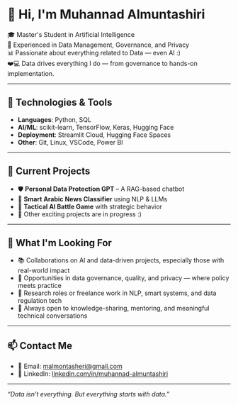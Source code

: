 # 👋 Hi, I'm Muhannad Almuntashiri 


🎓 Master's Student in Artificial Intelligence  
💼 Experienced in Data Management, Governance, and Privacy  
📊 Passionate about everything related to Data — even AI :)  
❤️‍💻 Data drives everything I do — from governance to hands-on implementation.

---

## 🔧 Technologies & Tools

- **Languages**: Python, SQL  
- **AI/ML**: scikit-learn, TensorFlow, Keras, Hugging Face  
- **Deployment**: Streamlit Cloud, Hugging Face Spaces  
- **Other**: Git, Linux, VSCode, Power BI

---

## 📌 Current Projects

- 🛡️ **Personal Data Protection GPT** – A RAG-based chatbot  
- 🚀 **Smart Arabic News Classifier** using NLP & LLMs  
- 🧠 **Tactical AI Battle Game** with strategic behavior  
- 🔧 Other exciting projects are in progress :)

---

## 🌟 What I'm Looking For

- 📚 Collaborations on AI and data-driven projects, especially those with real-world impact  
- 🧠 Opportunities in data governance, quality, and privacy — where policy meets practice  
- 🤖 Research roles or freelance work in NLP, smart systems, and data regulation tech  
- 🤝 Always open to knowledge-sharing, mentoring, and meaningful technical conversations

---

## 📫 Contact Me

- 📧 Email: [malmontasheri@gmail.com](mailto:malmontasheri@gmail.com)  
- 💼 LinkedIn: [linkedin.com/in/muhannad-almuntashiri](https://www.linkedin.com/in/muhannad-almuntashiri/)

---

_“Data isn’t everything. But everything starts with data.”_
